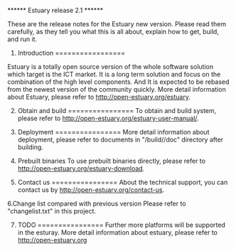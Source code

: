******  Estuary release 2.1 ******

These are the release notes for the Estuary new version. Please read them carefully, as they tell you what this is all about, explain how to get, build, and run it.


1. Introduction 
=================

  Estuary is a totally open source version of the whole software solution which target is the ICT market. It is a long term solution and focus on the combination of the high level components. And It is expected to be rebased from the newest version of the community quickly.
  More detail information about Estuary, please refer to http://open-estuary.org/estuary.

2. Obtain and build
================
  To obtain and build system, please refer to http://open-estuary.org/estuary-user-manual/.

3. Deployment
================
  More detail information about deployment, please refer to documents in "<project root>/build/<platform>/doc" directory after building.

4. Prebuilt binaries
  To use prebuilt binaries directly, please refer to http://open-estuary.org/estuary-download.

5. Contact us
================
  About the technical support, you can contact us by http://open-estuary.org/contact-us.

6.Change list compared with previous version
  Please refer to "changelist.txt" in this project.

7. TODO
================
  Further more platforms will be supported in the esturay.
  More detail information about estuary, please refer to
  http://open-estuary.org
